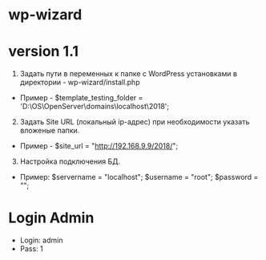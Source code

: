# wp-wizard
# version 1.1
1. Задать пути в переменных к папке с WordPress установками в директории - wp-wizard/install.php
- Пример - $template_testing_folder = 'D:\OS\OpenServer\domains\localhost\2018';

2. Задать Site URL (локальный ip-адрес) при необходимости указать вложеные папки.
- Пример - $site_url = "http://192.168.9.9/2018/";

3. Настройка подключения БД.
- Пример:
$servername = "localhost";
$username = "root";
$password = "";

# Login Admin

- Login: admin
- Pass: 1